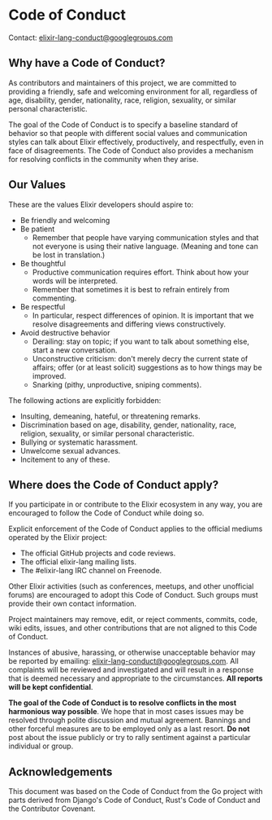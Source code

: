 Code of Conduct
===============

Contact: elixir-lang-conduct@googlegroups.com

Why have a Code of Conduct?
---------------------------

As contributors and maintainers of this project, we are committed to providing a friendly, safe and welcoming environment for all, regardless of age, disability, gender, nationality, race, religion, sexuality, or similar personal characteristic.

The goal of the Code of Conduct is to specify a baseline standard of behavior so that people with different social values and communication styles can talk about Elixir effectively, productively, and respectfully, even in face of disagreements. The Code of Conduct also provides a mechanism for resolving conflicts in the community when they arise.

Our Values
----------

These are the values Elixir developers should aspire to:

-	Be friendly and welcoming
-	Be patient
	-	Remember that people have varying communication styles and that not everyone is using their native language. (Meaning and tone can be lost in translation.)
-	Be thoughtful
	-	Productive communication requires effort. Think about how your words will be interpreted.
	-	Remember that sometimes it is best to refrain entirely from commenting.
-	Be respectful
	-	In particular, respect differences of opinion. It is important that we resolve disagreements and differing views constructively.
-	Avoid destructive behavior
	-	Derailing: stay on topic; if you want to talk about something else, start a new conversation.
	-	Unconstructive criticism: don't merely decry the current state of affairs; offer (or at least solicit) suggestions as to how things may be improved.
	-	Snarking (pithy, unproductive, sniping comments).

The following actions are explicitly forbidden:

-	Insulting, demeaning, hateful, or threatening remarks.
-	Discrimination based on age, disability, gender, nationality, race, religion, sexuality, or similar personal characteristic.
-	Bullying or systematic harassment.
-	Unwelcome sexual advances.
-	Incitement to any of these.

Where does the Code of Conduct apply?
-------------------------------------

If you participate in or contribute to the Elixir ecosystem in any way, you are encouraged to follow the Code of Conduct while doing so.

Explicit enforcement of the Code of Conduct applies to the official mediums operated by the Elixir project:

-	The official GitHub projects and code reviews.
-	The official elixir-lang mailing lists.
-	The #elixir-lang IRC channel on Freenode.

Other Elixir activities (such as conferences, meetups, and other unofficial forums) are encouraged to adopt this Code of Conduct. Such groups must provide their own contact information.

Project maintainers may remove, edit, or reject comments, commits, code, wiki edits, issues, and other contributions that are not aligned to this Code of Conduct.

Instances of abusive, harassing, or otherwise unacceptable behavior may be reported by emailing: elixir-lang-conduct@googlegroups.com. All complaints will be reviewed and investigated and will result in a response that is deemed necessary and appropriate to the circumstances. **All reports will be kept confidential**.

**The goal of the Code of Conduct is to resolve conflicts in the most harmonious way possible**. We hope that in most cases issues may be resolved through polite discussion and mutual agreement. Bannings and other forceful measures are to be employed only as a last resort. **Do not** post about the issue publicly or try to rally sentiment against a particular individual or group.

Acknowledgements
----------------

This document was based on the Code of Conduct from the Go project with parts derived from Django's Code of Conduct, Rust's Code of Conduct and the Contributor Covenant.
